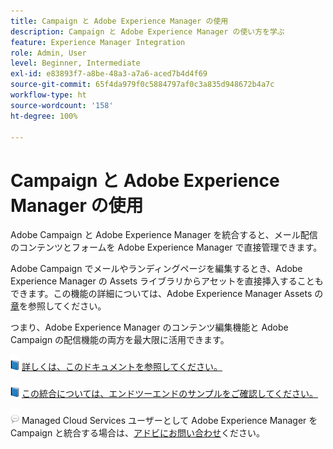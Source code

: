```yaml
---
title: Campaign と Adobe Experience Manager の使用
description: Campaign と Adobe Experience Manager の使い方を学ぶ
feature: Experience Manager Integration
role: Admin, User
level: Beginner, Intermediate
exl-id: e83893f7-a8be-48a3-a7a6-aced7b4d4f69
source-git-commit: 65f4da979f0c5884797af0c3a835d948672b4a7c
workflow-type: ht
source-wordcount: '158'
ht-degree: 100%

---
```


# Campaign と Adobe Experience Manager の使用

Adobe Campaign と Adobe Experience Manager を統合すると、メール配信のコンテンツとフォームを Adobe Experience Manager で直接管理できます。

Adobe Campaign でメールやランディングページを編集するとき、Adobe Experience Manager の Assets ライブラリからアセットを直接挿入することもできます。この機能の詳細については、Adobe Experience Manager Assets の[章](https://experienceleague.adobe.com/docs/experience-manager-cloud-service/assets/overview.html?lang=ja)を参照してください。

つまり、Adobe Experience Manager のコンテンツ編集機能と Adobe Campaign の配信機能の両方を最大限に活用できます。

![](../assets/do-not-localize/book.png) [詳しくは、このドキュメントを参照してください。](https://experienceleague.adobe.com/docs/experience-manager-65/administering/integration/campaignonpremise.html?lang=ja#aem-and-adobe-campaign-integration-workflow)

![](../assets/do-not-localize/book.png) [この統合については、エンドツーエンドのサンプルをご確認してください。](https://experienceleague.adobe.com/docs/campaign-classic/using/integrating-with-adobe-experience-cloud/adobe-experience-manager/creating-an-experience-manager-newsletter.html?lang=ja#integrating-with-adobe-experience-cloud)

![](../assets/do-not-localize/speech.png) Managed Cloud Services ユーザーとして Adobe Experience Manager を Campaign と統合する場合は、[アドビにお問い合わせ](../start/campaign-faq.md#support)ください。
